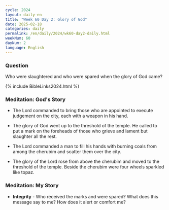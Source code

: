```yaml
---
cycle: 2024
layout: daily-en
title: "Week 60 Day 2: Glory of God"
date: 2025-02-18
categories: daily
permalink: /en/daily/2024/wk60-day2-daily.html
weekNum: 60
dayNum: 2
language: English
---
```


### Question     
Who were slaughtered and who were spared when the glory of God came?

{% include BibleLinks2024.html %}

### Meditation: God's Story   
+ The Lord commanded to bring those who are appointed to execute judgement on the city, each with a weapon in his hand. 

+ The glory of God went up to the threshold of the temple. He called to put a mark on the foreheads of those who grieve and lament but slaughter all the rest. 

+ The Lord commanded a man to fill his hands with burning coals from among the cherubim and scatter them over the city. 

+ The glory of the Lord rose from above the cherubim and moved to the threshold of the temple. Beside the cherubim were four wheels sparkled like topaz. 

### Meditation: My Story   
+ **Integrity** - Who received the marks and were spared? What does this message say to me? How does it alert or comfort me?
